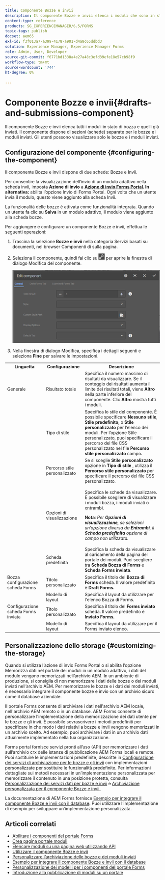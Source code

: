 ```yaml
---
title: Componente Bozze e invii
description: Il componente Bozze e invii elenca i moduli che sono in stato Bozza e sono già stati inviati. Puoi personalizzare l’aspetto e lo stile del componente.
content-type: reference
products: SG_EXPERIENCEMANAGER/6.5/FORMS
topic-tags: publish
docset: aem65
exl-id: f3f013a7-a399-4178-a901-d4a8c65ddbd3
solution: Experience Manager, Experience Manager Forms
role: Admin, User, Developer
source-git-commit: f6771bd1338a4e27a48c3efd39efe18e57cb98f9
workflow-type: tm+mt
source-wordcount: '744'
ht-degree: 0%

---
```


# Componente Bozze e invii{#drafts-and-submissions-component}

Il componente Bozze e invii elenca tutti i moduli in stato di bozza e quelli già inviati. Il componente dispone di sezioni (schede) separate per le bozze e i moduli inviati. Gli utenti possono visualizzare solo le bozze e i moduli inviati.

## Configurazione del componente {#configuring-the-component}

Il componente Bozze e invii dispone di due schede: Bozze e Invii.

Per consentire la visualizzazione dell’invio di un modulo adattivo nella scheda invii, imposta **Azione di invio** a **[Azione di invio Forms Portal](../../forms/using/configuring-submit-actions.md). In alternativa:** abilita l’opzione Invio di Forms Portal. Ogni volta che un utente invia il modulo, questo viene aggiunto alla scheda Invii.

La funzionalità delle bozze è attivata come funzionalità integrata. Quando un utente fa clic su **Salva** in un modulo adattivo, il modulo viene aggiunto alla scheda bozze.

Per aggiungere e configurare un componente Bozze e invii, effettua le seguenti operazioni:

1. Trascina la selezione **Bozze e invii** nella categoria Servizi basati su documenti, nel browser Componenti di sulla pagina.
1. Seleziona il componente, quindi fai clic su ![icona_impostazioni](assets/settings_icon.png) per aprire la finestra di dialogo Modifica del componente.

   ![Componente Bozze e invio](assets/drafts-submissions-edit.png)

1. Nella finestra di dialogo Modifica, specifica i dettagli seguenti e seleziona **Fine** per salvare le impostazioni.

<table>
 <tbody>
  <tr>
   <th>Linguetta</th>
   <th>Configurazione</th>
   <th>Descrizione</th>
  </tr>
  <tr>
   <td>Generale</td>
   <td>Risultato totale</td>
   <td>Specifica il numero massimo di risultati da visualizzare. Se il conteggio dei risultati aumenta il limite dei risultati totali, viene <strong>Altro </strong>nella parte inferiore del componente. Clic <strong>Altro </strong>mostra tutti i moduli. </td>
  </tr>
  <tr>
   <td> </td>
   <td>Tipo di stile</td>
   <td>Specifica lo stile del componente. È possibile specificare <strong>Nessuno stile</strong>, <strong>Stile predefinito</strong>, o <strong>Stile personalizzato</strong> per l’elenco dei moduli. Per l’opzione Stile personalizzato, puoi specificare il percorso del file CSS personalizzato nel file <strong>Percorso stile personalizzato </strong>campo<strong>.</strong></td>
  </tr>
  <tr>
   <td> </td>
   <td>Percorso stile personalizzato</td>
   <td>Se si sceglie <strong>Stile personalizzato</strong> opzione in <strong>Tipo di stile</strong> , utilizza il <strong>Percorso stile personalizzato</strong> per specificare il percorso del file CSS personalizzato. </td>
  </tr>
  <tr>
   <td> </td>
   <td>Opzioni di visualizzazione</td>
   <td><p>Specifica le schede da visualizzare. È possibile scegliere di visualizzare i moduli bozza, i moduli inviati o entrambi. </p> <p><strong>Nota</strong>:<em> Per <strong>Opzioni di visualizzazione</strong>, se selezioni un’opzione diversa da <strong>Entrambi</strong>, il <strong>Scheda predefinita</strong> opzione di campo non utilizzata.</em></p> </td>
  </tr>
  <tr>
   <td> </td>
   <td>Scheda predefinita</td>
   <td>Specifica la scheda da visualizzare al caricamento della pagina del portale dei moduli. Puoi scegliere tra <strong>Scheda Bozza di Forms</strong> e <strong>Scheda Forms inviata</strong>.</td>
  </tr>
  <tr>
   <td>Bozza configurazione scheda Forms</td>
   <td>Titolo personalizzato</td>
   <td>Specifica il titolo del <strong>Bozza di Forms</strong> scheda. Il valore predefinito è <strong>Draft Forms.</strong></td>
  </tr>
  <tr>
   <td> </td>
   <td>Modello di layout</td>
   <td>Specifica il layout da utilizzare per l'elenco Bozza di Forms.</td>
  </tr>
  <tr>
   <td>Configurazione scheda Forms inviata</td>
   <td>Titolo personalizzato </td>
   <td>Specifica il titolo del <strong>Forms inviato </strong>scheda. Il valore predefinito è <strong>Inviato Forms.</strong></td>
  </tr>
  <tr>
   <td> </td>
   <td>Modello di layout</td>
   <td>Specifica il layout da utilizzare per il Forms inviato<strong> </strong>elenco. </td>
  </tr>
 </tbody>
</table>

## Personalizzazione dello storage {#customizing-the-storage}

Quando si utilizza l’azione di invio Forms Portal o si abilita l’opzione Memorizza dati nel portale dei moduli in un modulo adattivo, i dati del modulo vengono memorizzati nell’archivio AEM. In un ambiente di produzione, si consiglia di non memorizzare i dati delle bozze o dei moduli inviati nell’archivio AEM. Per memorizzare le bozze e i dati dei moduli inviati, è necessario integrare il componente bozze e invio con un archivio sicuro come il database aziendale.

Il portale Forms consente di archiviare i dati nell&#39;archivio AEM locale, nell&#39;archivio AEM remoto o in un database. AEM Forms consente di personalizzare l’implementazione della memorizzazione dei dati utente per le bozze e gli invii. È possibile sovrascrivere i metodi predefiniti per specificare in che modo i dati relativi a bozze e invii vengono memorizzati in un archivio scelto. Ad esempio, puoi archiviare i dati in un archivio dati attualmente implementato nella tua organizzazione.

Forms portal fornisce servizi pronti all’uso (API) per memorizzare i dati sull’archivio crx delle istanze di pubblicazione AEM Forms locali e remote. Puoi sostituire le implementazioni predefinite, descritte in [Configurazione dei servizi di archiviazione per le bozze e gli invii](/help/forms/using/configuring-draft-submission-storage.md) con implementazioni personalizzate per sostituire le funzionalità predefinite. Per informazioni dettagliate sui metodi necessari in un’implementazione personalizzata per memorizzare il contenuto in una posizione protetta, consulta [Personalizzazione dei servizi dati per bozze e invii](/help/forms/using/custom-draft-submission-data-services.md) e [Archiviazione personalizzata per il componente Bozze e invii.](/help/forms/using/adding-custom-storage-provider-forms.md)

La documentazione di AEM Forms fornisce [Esempio per integrare il componente Bozze e invii con il database](integrate-draft-submission-database.md). Puoi utilizzare l’implementazione di esempio per sviluppare un’implementazione personalizzata.

## Articoli correlati

* [Abilitare i componenti del portale Forms](/help/forms/using/enabling-forms-portal-components.md)
* [Crea pagina portale moduli](/help/forms/using/creating-form-portal-page.md)
* [Elencare moduli su una pagina web utilizzando API](/help/forms/using/listing-forms-webpage-using-apis.md)
* [Utilizzare il componente Bozze e invii](/help/forms/using/draft-submission-component.md)
* [Personalizzare l’archiviazione delle bozze e dei moduli inviati](/help/forms/using/draft-submission-component.md)
* [Esempio per integrare il componente Bozze e invii con il database](/help/forms/using/integrate-draft-submission-database.md)
* [Personalizzazione dei modelli per i componenti del portale Forms](/help/forms/using/customizing-templates-forms-portal-components.md)
* [Introduzione alla pubblicazione di moduli su un portale](/help/forms/using/introduction-publishing-forms.md)
